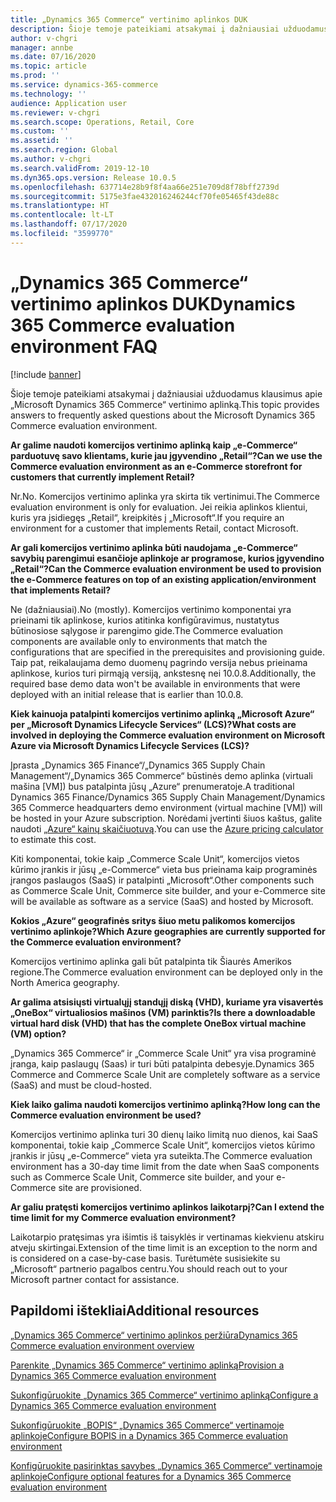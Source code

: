 ```yaml
---
title: „Dynamics 365 Commerce“ vertinimo aplinkos DUK
description: Šioje temoje pateikiami atsakymai į dažniausiai užduodamus klausimus apie „Microsoft Dynamics 365 Commerce“ vertinimo aplinką.
author: v-chgri
manager: annbe
ms.date: 07/16/2020
ms.topic: article
ms.prod: ''
ms.service: dynamics-365-commerce
ms.technology: ''
audience: Application user
ms.reviewer: v-chgri
ms.search.scope: Operations, Retail, Core
ms.custom: ''
ms.assetid: ''
ms.search.region: Global
ms.author: v-chgri
ms.search.validFrom: 2019-12-10
ms.dyn365.ops.version: Release 10.0.5
ms.openlocfilehash: 637714e28b9f8f4aa66e251e709d8f78bff2739d
ms.sourcegitcommit: 5175e3fae432016246244cf70fe05465f43de88c
ms.translationtype: HT
ms.contentlocale: lt-LT
ms.lasthandoff: 07/17/2020
ms.locfileid: "3599770"
---
```

# <a name="dynamics-365-commerce-evaluation-environment-faq"></a><span data-ttu-id="4ab95-103">„Dynamics 365 Commerce“ vertinimo aplinkos DUK</span><span class="sxs-lookup"><span data-stu-id="4ab95-103">Dynamics 365 Commerce evaluation environment FAQ</span></span>

[!include [banner](includes/banner.md)]

<span data-ttu-id="4ab95-104">Šioje temoje pateikiami atsakymai į dažniausiai užduodamus klausimus apie „Microsoft Dynamics 365 Commerce“ vertinimo aplinką.</span><span class="sxs-lookup"><span data-stu-id="4ab95-104">This topic provides answers to frequently asked questions about the Microsoft Dynamics 365 Commerce evaluation environment.</span></span>

<span data-ttu-id="4ab95-105">**Ar galime naudoti komercijos vertinimo aplinką kaip „e-Commerce“ parduotuvę savo klientams, kurie jau įgyvendino „Retail“?**</span><span class="sxs-lookup"><span data-stu-id="4ab95-105">**Can we use the Commerce evaluation environment as an e-Commerce storefront for customers that currently implement Retail?**</span></span>

<span data-ttu-id="4ab95-106">Nr.</span><span class="sxs-lookup"><span data-stu-id="4ab95-106">No.</span></span> <span data-ttu-id="4ab95-107">Komercijos vertinimo aplinka yra skirta tik vertinimui.</span><span class="sxs-lookup"><span data-stu-id="4ab95-107">The Commerce evaluation environment is only for evaluation.</span></span> <span data-ttu-id="4ab95-108">Jei reikia aplinkos klientui, kuris yra įsidiegęs „Retail“, kreipkitės į „Microsoft“.</span><span class="sxs-lookup"><span data-stu-id="4ab95-108">If you require an environment for a customer that implements Retail, contact Microsoft.</span></span>

<span data-ttu-id="4ab95-109">**Ar gali komercijos vertinimo aplinka būti naudojama „e-Commerce“ savybių parengimui esančioje aplinkoje ar programose, kurios įgyvendino „Retail“?**</span><span class="sxs-lookup"><span data-stu-id="4ab95-109">**Can the Commerce evaluation environment be used to provision the e-Commerce features on top of an existing application/environment that implements Retail?**</span></span>

<span data-ttu-id="4ab95-110">Ne (dažniausiai).</span><span class="sxs-lookup"><span data-stu-id="4ab95-110">No (mostly).</span></span> <span data-ttu-id="4ab95-111">Komercijos vertinimo komponentai yra prieinami tik aplinkose, kurios atitinka konfigūravimus, nustatytus būtinosiose sąlygose ir parengimo gide.</span><span class="sxs-lookup"><span data-stu-id="4ab95-111">The Commerce evaluation components are available only to environments that match the configurations that are specified in the prerequisites and provisioning guide.</span></span> <span data-ttu-id="4ab95-112">Taip pat, reikalaujama demo duomenų pagrindo versija nebus prieinama aplinkose, kurios turi pirmąją versiją, ankstesnę nei 10.0.8.</span><span class="sxs-lookup"><span data-stu-id="4ab95-112">Additionally, the required base demo data won't be available in environments that were deployed with an initial release that is earlier than 10.0.8.</span></span> 

<span data-ttu-id="4ab95-113">**Kiek kainuoja patalpinti komercijos vertinimo aplinką „Microsoft Azure“ per „Microsoft Dynamics Lifecycle Services“ (LCS)?**</span><span class="sxs-lookup"><span data-stu-id="4ab95-113">**What costs are involved in deploying the Commerce evaluation environment on Microsoft Azure via Microsoft Dynamics Lifecycle Services (LCS)?**</span></span>

<span data-ttu-id="4ab95-114">Įprasta „Dynamics 365 Finance“/„Dynamics 365 Supply Chain Management“/„Dynamics 365 Commerce“ būstinės demo aplinka (virtuali mašina \[VM\]) bus patalpinta jūsų „Azure“ prenumeratoje.</span><span class="sxs-lookup"><span data-stu-id="4ab95-114">A traditional Dynamics 365 Finance/Dynamics 365 Supply Chain Management/Dynamics 365 Commerce headquarters demo environment (virtual machine \[VM\]) will be hosted in your Azure subscription.</span></span> <span data-ttu-id="4ab95-115">Norėdami įvertinti šiuos kaštus, galite naudoti [„Azure“ kainų skaičiuotuvą](https://azure.microsoft.com/pricing/calculator/).</span><span class="sxs-lookup"><span data-stu-id="4ab95-115">You can use the [Azure pricing calculator](https://azure.microsoft.com/pricing/calculator/) to estimate this cost.</span></span>

<span data-ttu-id="4ab95-116">Kiti komponentai, tokie kaip „Commerce Scale Unit“, komercijos vietos kūrimo įrankis ir jūsų „e-Commerce“ vieta bus prieinama kaip programinės įrangos paslaugos (SaaS) ir patalpinti „Microsoft“.</span><span class="sxs-lookup"><span data-stu-id="4ab95-116">Other components such as Commerce Scale Unit, Commerce site builder, and your e-Commerce site will be available as software as a service (SaaS) and hosted by Microsoft.</span></span>

<span data-ttu-id="4ab95-117">**Kokios „Azure“ geografinės sritys šiuo metu palikomos komercijos vertinimo aplinkoje?**</span><span class="sxs-lookup"><span data-stu-id="4ab95-117">**Which Azure geographies are currently supported for the Commerce evaluation environment?**</span></span>

<span data-ttu-id="4ab95-118">Komercijos vertinimo aplinka gali būt patalpinta tik Šiaurės Amerikos regione.</span><span class="sxs-lookup"><span data-stu-id="4ab95-118">The Commerce evaluation environment can be deployed only in the North America geography.</span></span>

<span data-ttu-id="4ab95-119">**Ar galima atsisiųsti virtualųjį standųjį diską (VHD), kuriame yra visavertės „OneBox“ virtualiosios mašinos (VM) parinktis?**</span><span class="sxs-lookup"><span data-stu-id="4ab95-119">**Is there a downloadable virtual hard disk (VHD) that has the complete OneBox virtual machine (VM) option?**</span></span>

<span data-ttu-id="4ab95-120">„Dynamics 365 Commerce“ ir „Commerce Scale Unit“ yra visa programinė įranga, kaip paslaugų (Saas) ir turi būti patalpinta debesyje.</span><span class="sxs-lookup"><span data-stu-id="4ab95-120">Dynamics 365 Commerce and Commerce Scale Unit are completely software as a service (SaaS) and must be cloud-hosted.</span></span>

<span data-ttu-id="4ab95-121">**Kiek laiko galima naudoti komercijos vertinimo aplinką?**</span><span class="sxs-lookup"><span data-stu-id="4ab95-121">**How long can the Commerce evaluation environment be used?**</span></span>

<span data-ttu-id="4ab95-122">Komercijos vertinimo aplinka turi 30 dienų laiko limitą nuo dienos, kai SaaS komponentai, tokie kaip „Commerce Scale Unit“, komercijos vietos kūrimo įrankis ir jūsų „e-Commerce“ vieta yra suteikta.</span><span class="sxs-lookup"><span data-stu-id="4ab95-122">The Commerce evaluation environment has a 30-day time limit from the date when SaaS components such as Commerce Scale Unit, Commerce site builder, and your e-Commerce site are provisioned.</span></span>

<span data-ttu-id="4ab95-123">**Ar galiu pratęsti komercijos vertinimo aplinkos laikotarpį?**</span><span class="sxs-lookup"><span data-stu-id="4ab95-123">**Can I extend the time limit for my Commerce evaluation environment?**</span></span>

<span data-ttu-id="4ab95-124">Laikotarpio pratęsimas yra išimtis iš taisyklės ir vertinamas kiekvienu atskiru atveju skirtingai.</span><span class="sxs-lookup"><span data-stu-id="4ab95-124">Extension of the time limit is an exception to the norm and is considered on a case-by-case basis.</span></span> <span data-ttu-id="4ab95-125">Turėtumėte susisiekite su „Microsoft“ partnerio pagalbos centru.</span><span class="sxs-lookup"><span data-stu-id="4ab95-125">You should reach out to your Microsoft partner contact for assistance.</span></span>

## <a name="additional-resources"></a><span data-ttu-id="4ab95-126">Papildomi ištekliai</span><span class="sxs-lookup"><span data-stu-id="4ab95-126">Additional resources</span></span>

[<span data-ttu-id="4ab95-127">„Dynamics 365 Commerce“ vertinimo aplinkos peržiūra</span><span class="sxs-lookup"><span data-stu-id="4ab95-127">Dynamics 365 Commerce evaluation environment overview</span></span>](cpe-overview.md)

[<span data-ttu-id="4ab95-128">Parenkite „Dynamics 365 Commerce“ vertinimo aplinką</span><span class="sxs-lookup"><span data-stu-id="4ab95-128">Provision a Dynamics 365 Commerce evaluation environment</span></span>](provisioning-guide.md)

[<span data-ttu-id="4ab95-129">Sukonfigūruokite „Dynamics 365 Commerce“ vertinimo aplinką</span><span class="sxs-lookup"><span data-stu-id="4ab95-129">Configure a Dynamics 365 Commerce evaluation environment</span></span>](cpe-post-provisioning.md)

[<span data-ttu-id="4ab95-130">Sukonfigūruokite „BOPIS“ „Dynamics 365 Commerce“ vertinamoje aplinkoje</span><span class="sxs-lookup"><span data-stu-id="4ab95-130">Configure BOPIS in a Dynamics 365 Commerce evaluation environment</span></span>](cpe-bopis.md)

[<span data-ttu-id="4ab95-131">Konfigūruokite pasirinktas savybes „Dynamics 365 Commerce“ vertinamoje aplinkoje</span><span class="sxs-lookup"><span data-stu-id="4ab95-131">Configure optional features for a Dynamics 365 Commerce evaluation environment</span></span>](cpe-optional-features.md)
